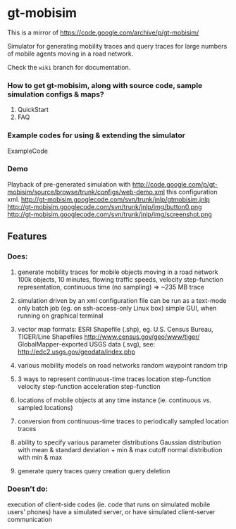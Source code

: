 # gt-mobisim

This is a mirror of https://code.google.com/archive/p/gt-mobisim/

Simulator for generating mobility traces and query traces for large numbers of mobile agents moving in a road network.

Check the `wiki` branch for documentation.

### How to get gt-mobisim, along with source code, sample simulation configs & maps?

1. QuickStart
2. FAQ

### Example codes for using & extending the simulator

ExampleCode

### Demo

Playback of pre-generated simulation with http://code.google.com/p/gt-mobisim/source/browse/trunk/configs/web-demo.xml this configuration xml.
http://gt-mobisim.googlecode.com/svn/trunk/jnlp/gtmobisim.jnlp
http://gt-mobisim.googlecode.com/svn/trunk/jnlp/img/button0.png
http://gt-mobisim.googlecode.com/svn/trunk/jnlp/img/screenshot.png

## Features

### Does:

1. generate mobility traces for mobile objects moving in a road network
    100k objects, 10 minutes, flowing traffic speeds, velocity step-function representation, continuous time (no sampling) => ~235 MB trace

2. simulation driven by an xml configuration file
    can be run as a text-mode only batch job (eg. on ssh-access-only Linux box)
    simple GUI, when running on graphical terminal

3. vector map formats:
    ESRI Shapefile (.shp), eg. U.S. Census Bureau, TIGER/Line Shapefiles http://www.census.gov/geo/www/tiger/
    GlobalMapper-exported USGS data (.svg), see: http://edc2.usgs.gov/geodata/index.php 

4. various mobility models on road networks
    random waypoint
    random trip

5. 3 ways to represent continuous-time traces
    location step-function
    velocity step-function
    acceleration step-function

6. locations of mobile objects at any time instance (ie. continuous vs. sampled locations)

7. conversion from continuous-time traces to periodically sampled location traces

8. ability to specify various parameter distributions
    Gaussian distribution with mean & standard deviation + min & max cutoff
    normal distribution with min & max

9. generate query traces
    query creation
    query deletion

### Doesn't do:

execution of client-side codes (ie. code that runs on simulated mobile users' phones)
have a simulated server, or have simulated client-server communication
